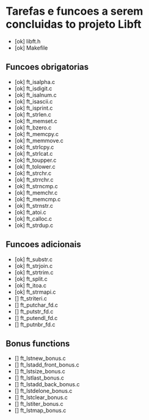 # Tarefas e funcoes a serem concluidas to projeto Libft

- [ok] libft.h
- [ok] Makefile
## Funcoes obrigatorias

- [ok] ft_isalpha.c          
- [ok] ft_isdigit.c          
- [ok] ft_isalnum.c         
- [ok] ft_isascii.c       
- [ok] ft_isprint.c       
- [ok] ft_strlen.c         
- [ok] ft_memset.c        
- [ok] ft_bzero.c         
- [ok] ft_memcpy.c 
- [ok] ft_memmove.c       
- [ok] ft_strlcpy.c       
- [ok] ft_strlcat.c       
- [ok] ft_toupper.c       
- [ok] ft_tolower.c       
- [ok] ft_strchr.c
- [ok] ft_strrchr.c      
- [ok] ft_strncmp.c        
- [ok] ft_memchr.c     
- [ok] ft_memcmp.c      
- [ok] ft_strnstr.c      
- [ok] ft_atoi.c         
- [ok] ft_calloc.c     
- [ok] ft_strdup.c        

## Funcoes adicionais

- [ok] ft_substr.c   
- [ok] ft_strjoin.c    
- [ok] ft_strtrim.c   
- [ok] ft_split.c      
- [ok] ft_itoa.c  
- [ok] ft_strmapi.c    
- [] ft_striteri.c  
- [] ft_putchar_fd.c 
- [] ft_putstr_fd.c  
- [] ft_putendl_fd.c 
- [] ft_putnbr_fd.c  


## Bonus functions

- [] ft_lstnew_bonus.c
- [] ft_lstadd_front_bonus.c
- [] ft_lstsize_bonus.c
- [] ft_lstlast_bonus.c
- [] ft_lstadd_back_bonus.c
- [] ft_lstdelone_bonus.c
- [] ft_lstclear_bonus.c
- [] ft_lstiter_bonus.c
- [] ft_lstmap_bonus.c

